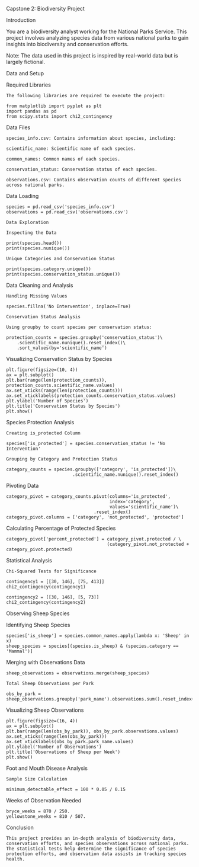 Capstone 2: Biodiversity Project

Introduction

You are a biodiversity analyst working for the National Parks Service. This project involves analyzing species data from various national parks to gain insights into biodiversity and conservation efforts.

Note: The data used in this project is inspired by real-world data but is largely fictional.

Data and Setup

Required Libraries

    The following libraries are required to execute the project:
    
    from matplotlib import pyplot as plt
    import pandas as pd
    from scipy.stats import chi2_contingency

Data Files

    species_info.csv: Contains information about species, including:
    
    scientific_name: Scientific name of each species.
    
    common_names: Common names of each species.
    
    conservation_status: Conservation status of each species.
    
    observations.csv: Contains observation counts of different species across national parks.

Data Loading

    species = pd.read_csv('species_info.csv')
    observations = pd.read_csv('observations.csv')
    
    Data Exploration
    
    Inspecting the Data
    
    print(species.head())
    print(species.nunique())
    
    Unique Categories and Conservation Status
    
    print(species.category.unique())
    print(species.conservation_status.unique())

Data Cleaning and Analysis

    Handling Missing Values
    
    species.fillna('No Intervention', inplace=True)
    
    Conservation Status Analysis
    
    Using groupby to count species per conservation status:
    
    protection_counts = species.groupby('conservation_status')\
        .scientific_name.nunique().reset_index()\
        .sort_values(by='scientific_name')

Visualizing Conservation Status by Species

    plt.figure(figsize=(10, 4))
    ax = plt.subplot()
    plt.bar(range(len(protection_counts)), protection_counts.scientific_name.values)
    ax.set_xticks(range(len(protection_counts)))
    ax.set_xticklabels(protection_counts.conservation_status.values)
    plt.ylabel('Number of Species')
    plt.title('Conservation Status by Species')
    plt.show()

Species Protection Analysis

    Creating is_protected Column
    
    species['is_protected'] = species.conservation_status != 'No Intervention'
    
    Grouping by Category and Protection Status
    
    category_counts = species.groupby(['category', 'is_protected'])\
                             .scientific_name.nunique().reset_index()

Pivoting Data

    category_pivot = category_counts.pivot(columns='is_protected',
                                           index='category',
                                           values='scientific_name')\
                                     .reset_index()
    category_pivot.columns = ['category', 'not_protected', 'protected']

Calculating Percentage of Protected Species

    category_pivot['percent_protected'] = category_pivot.protected / \
                                          (category_pivot.not_protected + category_pivot.protected)

Statistical Analysis

    Chi-Squared Tests for Significance
    
    contingency1 = [[30, 146], [75, 413]]
    chi2_contingency(contingency1)
    
    contingency2 = [[30, 146], [5, 73]]
    chi2_contingency(contingency2)

Observing Sheep Species

Identifying Sheep Species

    species['is_sheep'] = species.common_names.apply(lambda x: 'Sheep' in x)
    sheep_species = species[(species.is_sheep) & (species.category == 'Mammal')]

Merging with Observations Data

    sheep_observations = observations.merge(sheep_species)
    
    Total Sheep Observations per Park
    
    obs_by_park = sheep_observations.groupby('park_name').observations.sum().reset_index()

Visualizing Sheep Observations

    plt.figure(figsize=(16, 4))
    ax = plt.subplot()
    plt.bar(range(len(obs_by_park)), obs_by_park.observations.values)
    ax.set_xticks(range(len(obs_by_park)))
    ax.set_xticklabels(obs_by_park.park_name.values)
    plt.ylabel('Number of Observations')
    plt.title('Observations of Sheep per Week')
    plt.show()

Foot and Mouth Disease Analysis

    Sample Size Calculation
    
    minimum_detectable_effect = 100 * 0.05 / 0.15

Weeks of Observation Needed

    bryce_weeks = 870 / 250.
    yellowstone_weeks = 810 / 507.

Conclusion

    This project provides an in-depth analysis of biodiversity data, conservation efforts, and species observations across national parks. The statistical tests help determine the significance of species protection efforts, and observation data assists in tracking species health.
